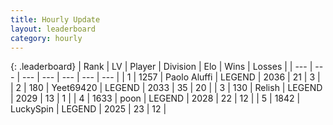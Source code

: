 ```yaml
---
title: Hourly Update
layout: leaderboard
category: hourly
---
```


{: .leaderboard}
| Rank | LV | Player | Division | Elo | Wins | Losses |
| --- | --- | --- | --- | --- | --- | --- |
| <span data-change="0">1</span> | 1257 | <span title="ID: 512212">Paolo Aluffi</span> | LEGEND | <span data-change="0">2036</span> | <span data-change="0">21</span> | <span data-change="0">3</span> |
| <span data-change="2">2</span> | 180 | <span title="ID: 687763">Yeet69420</span> | LEGEND | <span data-change="6">2033</span> | <span data-change="1">35</span> | <span data-change="0">20</span> |
| <span data-change="-1">3</span> | 130 | <span title="ID: 758005">Relish</span> | LEGEND | <span data-change="0">2029</span> | <span data-change="0">13</span> | <span data-change="0">1</span> |
| <span data-change="-1">4</span> | 1633 | <span title="ID: 540690">poon</span> | LEGEND | <span data-change="0">2028</span> | <span data-change="0">22</span> | <span data-change="0">12</span> |
| <span data-change="0">5</span> | 1842 | <span title="ID: 498412">LuckySpin</span> | LEGEND | <span data-change="0">2025</span> | <span data-change="0">23</span> | <span data-change="0">12</span> |
